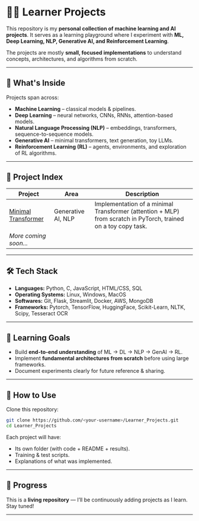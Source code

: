 # 🧑‍💻 Learner Projects

This repository is my **personal collection of machine learning and AI projects**.
It serves as a learning playground where I experiment with **ML, Deep Learning, NLP, Generative AI, and Reinforcement Learning**.

The projects are mostly **small, focused implementations** to understand concepts, architectures, and algorithms from scratch.

---

## 🚀 What's Inside

Projects span across:

* **Machine Learning** – classical models & pipelines.
* **Deep Learning** – neural networks, CNNs, RNNs, attention-based models.
* **Natural Language Processing (NLP)** – embeddings, transformers, sequence-to-sequence models.
* **Generative AI** – minimal transformers, text generation, toy LLMs.
* **Reinforcement Learning (RL)** – agents, environments, and exploration of RL algorithms.

---

## 📂 Project Index

| Project                                                    | Area               | Description                                                                                                    |
| ---------------------------------------------------------- | ------------------ | -------------------------------------------------------------------------------------------------------------- |
| [Minimal Transformer](./Generative_AI/Minimal_Transformer) | Generative AI, NLP | Implementation of a minimal Transformer (attention + MLP) from scratch in PyTorch, trained on a toy copy task. |
| *More coming soon...*                                      |                    |                                                                                                                |

---

## 🛠️ Tech Stack

* **Languages:** Python, C, JavaScript, HTML/CSS, SQL
* **Operating Systems:** Linux, Windows, MacOS
* **Softwares:** Git, Flask, Streamlit, Docker, AWS, MongoDB
* **Frameworks:** Pytorch, TensorFlow, HuggingFace, Scikit-Learn, NLTK, Scipy, Tesseract OCR

---

## 🎯 Learning Goals

* Build **end-to-end understanding** of ML → DL → NLP → GenAI → RL.
* Implement **fundamental architectures from scratch** before using large frameworks.
* Document experiments clearly for future reference & sharing.

---

## 🔗 How to Use

Clone this repository:

```bash
git clone https://github.com/<your-username>/Learner_Projects.git
cd Learner_Projects
```

Each project will have:

* Its own folder (with code + README + results).
* Training & test scripts.
* Explanations of what was implemented.

---

## 🌱 Progress

This is a **living repository** — I’ll be continuously adding projects as I learn. Stay tuned!

---

